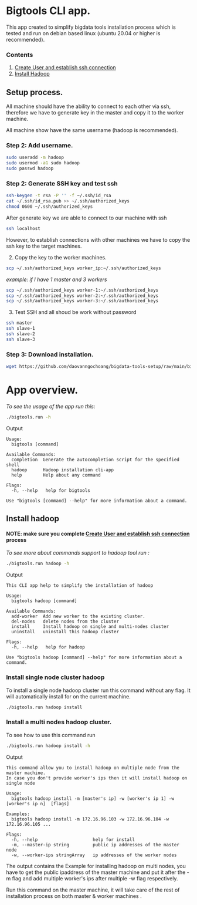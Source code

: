 # Bigtools CLI app.
This app created to simplify bigdata tools installation process which is tested and run on debian based linux (ubuntu 20.04 or higher is recommended).

### Contents
1. [Create User and establish ssh connection](#setup-process)
2. [Install Hadoop](#install-hadoop)


## Setup process.
All machine should have the ability to connect to each other via ssh, 
therefore we have to generate key in the master and copy it to the worker machine.

All machine show have the same username (hadoop is recommended).

### Step 2: Add username.
```bash
sudo useradd -m hadoop
sudo usermod -aG sudo hadoop
sudo passwd hadoop
```

### Step 2:  Generate SSH key and test ssh
```bash
ssh-keygen -t rsa -P '' -f ~/.ssh/id_rsa
cat ~/.ssh/id_rsa.pub >> ~/.ssh/authorized_keys
chmod 0600 ~/.ssh/authorized_keys
```
After generate key we are able to connect to our machine with ssh
```bash
ssh localhost
```
However, to establish connections with other machines we have to copy the ssh key to the target machines.

2. Copy the key to the worker machines.
```bash
scp ~/.ssh/authorized_keys worker_ip:~/.ssh/authorized_keys
```
*example:* *if I have 1 master and 3 workers*
```bash
scp ~/.ssh/authorized_keys worker-1:~/.ssh/authorized_keys
scp ~/.ssh/authorized_keys worker-2:~/.ssh/authorized_keys
scp ~/.ssh/authorized_keys worker-3:~/.ssh/authorized_keys
```
3. Test SSH and all shoud be work without password
```bash
ssh master
ssh slave-1
ssh slave-2
ssh slave-3
```
### Step 3: Download installation.
```bash
wget https://github.com/daovanngochoang/bigdata-tools-setup/raw/main/bigtools_cli/bin/bigtools.run
```
# App overview.
*To see the usage of the app run this:*
```bash
./bigtools.run -h 
```
Output
```text
Usage:
  bigtools [command]

Available Commands:
  completion  Generate the autocompletion script for the specified shell
  hadoop      Hadoop installation cli-app
  help        Help about any command

Flags:
  -h, --help   help for bigtools

Use "bigtools [command] --help" for more information about a command.
```

## Install hadoop
#### NOTE: make sure you complete [Create User and establish ssh connection](#setup-process) process 

*To see more about commands support to hadoop tool run :*
```bash
./bigtools.run hadoop -h 
```
Output
```text
This CLI app help to simplify the installation of hadoop

Usage:
  bigtools hadoop [command]

Available Commands:
  add-worker  Add new worker to the existing cluster.
  del-nodes   delete nodes from the cluster
  install     Install hadoop on single and multi-nodes cluster
  uninstall   uninstall this hadoop cluster 

Flags:
  -h, --help   help for hadoop

Use "bigtools hadoop [command] --help" for more information about a command.

```

### Install single node cluster hadoop
To install a single node hadoop cluster run this command without any flag.
It will automatically install for on the current machine. 
```bash
./bigtools.run hadoop install
```

### Install a multi nodes hadoop cluster.
To see how to use this command run 
```bash
./bigtools.run hadoop install -h
```
Output
```text
This command allow you to install hadoop on multiple node from the master machine.
In case you don't provide worker's ips then it will install hadoop on single node

Usage:
  bigtools hadoop install -m [master's ip] -w [worker's ip 1] -w [worker's ip n]  [flags]

Examples:
  bigtools hadoop install -m 172.16.96.103 -w 172.16.96.104 -w 172.16.96.105 ...

Flags:
  -h, --help                     help for install
  -m, --master-ip string         public ip addresses of the master node
  -w, --worker-ips stringArray   ip addresses of the worker nodes

```
The output contains the Example for installing hadoop on multi nodes, you have to get the public
ipaddress of the master machine and put it after the -m flag and add multiple worker's ips after multiple -w flag respectively.

Run this command on the master machine, it will take care of the rest of installation process on both master & worker machines .
